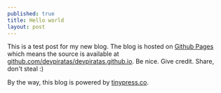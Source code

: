 ```yaml
---
published: true
title: Hello world
layout: post
---
```

This is a test post for my new blog. The blog is hosted on [Github Pages](http://pages.github.com/) which means the source is available at [github.com/devpiratas/devpiratas.github.io](http://github.com/devpiratas/devpiratas.github.io). Be nice. Give credit. Share, don't steal :)

By the way, this blog is powered by [tinypress.co](https://tinypress.co).